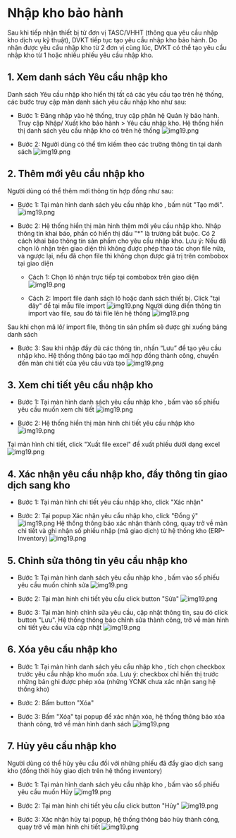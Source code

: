 # Nhập kho bảo hành

Sau khi tiếp nhận thiết bị từ đơn vị TASC/VHHT (thông qua yêu cầu nhập kho dịch vụ kỹ thuật), DVKT tiếp tục tạo yêu cầu nhập kho bảo hành. Do nhận được yêu cầu nhập kho từ 2 đơn vị cùng lúc, DVKT có thể tạo yêu cầu nhập kho từ 1 hoặc nhiều phiếu yêu cầu nhập kho.

## 1. Xem danh sách Yêu cầu nhập kho
Danh sách Yêu cầu nhập kho hiển thị tất cả các yêu cầu tạo trên hệ thống, các bước truy cập màn danh sách yêu cầu nhập kho như sau:

- Bước 1: Đăng nhập vào hệ thống, truy cập phân hệ Quản lý bảo hành. Truy cập Nhập/ Xuất kho bảo hành > Yêu cầu nhập kho. Hệ thống hiển thị danh sách yêu cầu nhập kho có trên hệ thống
![img19.png](/img/import/ycnk1.png)

- Bước 2: Người dùng có thể tìm kiếm theo các trường thông tin tại danh sách 
![img19.png](/img/import/ycnk2.png)


## 2. Thêm mới yêu cầu nhập kho

Người dùng có thể thêm mới thông tin hợp đồng như sau:

- Bước 1: Tại màn hình danh sách yêu cầu nhập kho , bấm nút "Tạo mới".
![img19.png](/img/import/ycnk3.png)

- Bước 2: Hệ thống hiển thị màn hình thêm mới yêu cầu nhập kho. Nhập thông tin khai báo, phần có hiển thị dấu "*" là trường bắt buộc.
Có 2 cách khai báo thông tin sản phẩm cho yêu cầu nhập kho. Lưu ý: Nếu đã chọn lô nhận trên giao diện thì không được phép thao tác chọn file nữa, và ngược lại, nếu đã chọn file thì không chọn được giá trị trên combobox tại giao diện
  - Cách 1: Chọn lô nhận trực tiếp tại combobox trên giao diện
![img19.png](/img/import/ycnk4.png)

  - Cách 2: Import file danh sách lô hoặc danh sách thiết bị.
 Click "tại đây" để tại mẫu file import
![img19.png](/img/import/ycnk5.png)
Người dùng điền thông tin import vào file, sau đó tải file lên hệ thống
![img19.png](/img/import/ycnk6.png)

Sau khi chọn mã lô/ import file, thông tin sản phẩm sẽ được ghi xuống bảng danh sách

- Bước 3: Sau khi nhập đầy đủ các thông tin, nhấn “Lưu” để tạo yêu cầu nhập kho. Hệ thống thông báo tạo mới hợp đồng thành công, chuyển đến màn chi tiết của yêu cầu vừa tạo
![img19.png](/img/import/ycnk7.png)

## 3. Xem chi tiết yêu cầu nhập kho 

- Bước 1: Tại màn hình danh sách yêu cầu nhập kho , bấm vào số phiếu yêu cầu muốn xem chi tiết
![img19.png](/img/import/ycnk8.png)

- Bước 2: Hệ thống hiển thị màn hình chi tiết yêu cầu nhập kho 
![img19.png](/img/import/ycnk9.png)

Tại màn hình chi tiết, click "Xuất file excel" để xuất phiếu dưới dạng excel
![img19.png](/img/import/ycnk10.png)

## 4. Xác nhận yêu cầu nhập kho, đẩy thông tin giao dịch sang kho

- Bước 1: Tại màn hình chi tiết yêu cầu nhập kho, click "Xác nhận"

- Bước 2: Tại popup Xác nhận yêu cầu nhập kho, click "Đồng ý"
![img19.png](/img/import/ycnk11.png)
Hệ thống thông báo xác nhận thành công, quay trở về màn chi tiết và ghi nhận số phiếu nhập (mã giao dịch) từ hệ thống kho (ERP- Inventory)
![img19.png](/img/import/ycnk12.png)

## 5. Chỉnh sửa thông tin yêu cầu nhập kho 

- Bước 1: Tại màn hình danh sách yêu cầu nhập kho , bấm vào số phiếu yêu cầu muốn chỉnh sửa
![img19.png](/img/import/ycnk8.png)

- Bước 2: Tại màn hình chi tiết yêu cầu click button "Sửa"
![img19.png](/img/import/ycnk13.png)

- Bước 3: Tại màn hình chỉnh sửa yêu cầu, cập nhật thông tin, sau đó click button "Lưu". Hệ thống thông báo chỉnh sửa thành công, trở về màn hình chi tiết yêu cầu vừa cập nhật
![img19.png](/img/import/ycnk14.png)

## 6. Xóa yêu cầu nhập kho 

- Bước 1: Tại màn hình danh sách yêu cầu nhập kho , tích chọn checkbox trước yêu cầu nhập kho muốn xóa. Lưu ý: checkbox chỉ hiển thị trước những bản ghi được phép xóa (những YCNK chưa xác nhận sang hệ thống kho)

- Bước 2: Bấm button "Xóa"

- Bước 3: Bấm "Xóa" tại popup để xác nhận xóa, hệ thống thông báo xóa thành công, trở về màn hình danh sách
![img19.png](/img/import/ycnk15.png)

## 7. Hủy yêu cầu nhập kho 
Người dùng có thể hủy yêu cầu đối với những phiếu đã đẩy giao dịch sang kho (đồng thời hủy giao dịch trên hệ thống inventory)

- Bước 1: Tại màn hình danh sách yêu cầu nhập kho , bấm vào số phiếu yêu cầu muốn Hủy
![img19.png](/img/import/ycnk8.png)

- Bước 2: Tại màn hình chi tiết yêu cầu click button "Hủy"
![img19.png](/img/import/ycnk16.png)

- Bước 3: Xác nhận hủy tại popup, hệ thống thông báo hủy thành công, quay trở về màn hình chi tiết
![img19.png](/img/import/ycnk17.png)